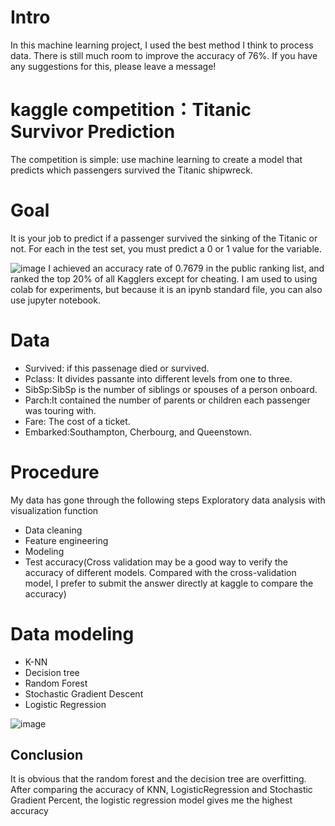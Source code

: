 # Intro
In this machine learning project, I used the best method I think to process data. There is still much room to improve the accuracy of 76%. If you have any suggestions for this, please leave a message! 

# kaggle competition：Titanic Survivor Prediction
The competition is simple: use machine learning to create a model that predicts which passengers survived the Titanic shipwreck.

# Goal
 It is your job to predict if a passenger survived the sinking of the Titanic or not.
 For each in the test set, you must predict a 0 or 1 value for the variable.
 
 
 
![image](https://user-images.githubusercontent.com/121896846/220229144-f8ae1288-2663-4349-9787-90935743b0e7.png)
  I achieved an accuracy rate of 0.7679 in the public ranking list, and ranked the top 20% of all Kagglers except for cheating. I am used to using colab for experiments,   but because it is an ipynb standard file, you can also use jupyter notebook.
 
 
 
 # Data
*  Survived: if this passenage died or survived.
* Pclass: It divides passante into different levels from one to three. 
* SibSp:SibSp is the number of siblings or spouses of a person onboard.
* Parch:It contained the number of parents or children each passenger was touring with.
* Fare: The cost of a ticket.
* Embarked:Southampton, Cherbourg, and Queenstown.

 # Procedure
  My data has gone through the following steps
  Exploratory data analysis with visualization function
  * Data cleaning
  * Feature engineering
  * Modeling
  * Test accuracy(Cross validation may be a good way to verify the accuracy of different models. Compared with the cross-validation model, I prefer to submit the answer directly at kaggle to compare the accuracy)
  
 # Data modeling
  * K-NN  
  * Decision tree  
  * Random Forest 
  * Stochastic Gradient Descent 
  * Logistic Regression
  
 ![image](https://user-images.githubusercontent.com/121896846/220230624-62fbe85c-763c-4578-8b8c-feff17f4c9d0.png)
 ## Conclusion
  It is obvious that the random forest and the decision tree are overfitting.
  After comparing the accuracy of KNN, LogisticRegression and Stochastic Gradient Percent, the logistic regression model gives me the highest accuracy
